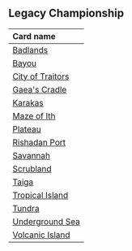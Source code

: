 ## Legacy Championship

| Card name |
| :-------- |
| [Badlands](https://github.com/mtgenius/uncube/raw/master/cards/legacy-championship/badlands.png) |
| [Bayou](https://github.com/mtgenius/uncube/raw/master/cards/legacy-championship/bayou.png) |
| [City of Traitors](https://github.com/mtgenius/uncube/raw/master/cards/legacy-championship/city-of-traitors.png) |
| [Gaea's Cradle](https://github.com/mtgenius/uncube/raw/master/cards/legacy-championship/gaeas-cradle.png) |
| [Karakas](https://github.com/mtgenius/uncube/raw/master/cards/legacy-championship/karakas.png) |
| [Maze of Ith](https://github.com/mtgenius/uncube/raw/master/cards/legacy-championship/maze-of-ith.png) |
| [Plateau](https://github.com/mtgenius/uncube/raw/master/cards/legacy-championship/plateau.png) |
| [Rishadan Port](https://github.com/mtgenius/uncube/raw/master/cards/legacy-championship/rishadan-port.png) |
| [Savannah](https://github.com/mtgenius/uncube/raw/master/cards/legacy-championship/savannah.png) |
| [Scrubland](https://github.com/mtgenius/uncube/raw/master/cards/legacy-championship/scrubland.png) |
| [Taiga](https://github.com/mtgenius/uncube/raw/master/cards/legacy-championship/taiga.png) |
| [Tropical Island](https://github.com/mtgenius/uncube/raw/master/cards/legacy-championship/tropical-island.png) |
| [Tundra](https://github.com/mtgenius/uncube/raw/master/cards/legacy-championship/tundra.png) |
| [Underground Sea](https://github.com/mtgenius/uncube/raw/master/cards/legacy-championship/underground-sea.png) |
| [Volcanic Island](https://github.com/mtgenius/uncube/raw/master/cards/legacy-championship/volcanic-island.png) |
